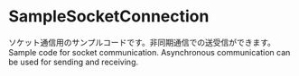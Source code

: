 # SampleSocketConnection
ソケット通信用のサンプルコードです。非同期通信での送受信ができます。  
Sample code for socket communication. Asynchronous communication can be used for sending and receiving.
